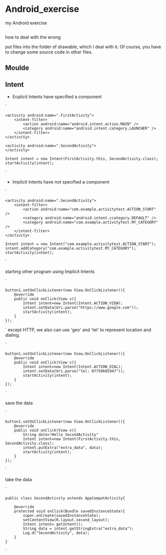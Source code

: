 # Android_exercise
my Android exercise
##	<animation-list/>
how to deal with the wrong <animation-list>

put files into the folder of drawable, which I deal with it. Of course, you have to change some source code in other files.

## Moulde


## Intent

* Ecplicit Intents have specified a component

`

	<activity android:name=".FirstActivity">
		<intent-filter>
			<action android:name="android.intent.action.MAIN" />
			<category android:name="android.intent.category.LAUNCHER" />
		</intent-filter>
	</activity>
	
	<activity android:name=".SecondActivity">
	</activity>

	Intent intent = new Intent(FirstActivity.this, SecondActivity.class);
	startActivity(intent);

`

* Implicit Intents have not specified a component
 
`

	<activity android:name=".SecondActivity">
		<intent-filter>
			<action android:name="com.example.activitytest.ACTION_START" />
			<category android:name="android.intent.ccategory.DEFAULT" />
			<category android:name="com.example.activitytest.MY_CATEGORY" />
		</intent-filter>
	</activity>
	
	Intent intent = new Intent("com.example.activitytest.ACTION_START");
	intent.addCategory("com.example.activitytest.MY_CATEGORY");
	startActivity(intent);

`

starting other program using Implicit Intents

`

	button1.setOnClickListener(new View.OnClickListener(){
		@override
		public void onClick(View v){
			Intent intent=new Intent(Intent.ACTION_VIEW);
			intent.setData(Uri.parse("https://www.google.com"));
			startActivity(intent);
		}
	});

`
except HTTP, we also can use 'geo' and 'tel' to represent location and dialing.

`
	
	button1.setOnClickListener(new View.OnClickListener(){
		@override
		public void onClick(View v){
			Intent intent=new Intent(Intent.ACTION_DIAL);
			intent.setData(Uri.parse("tel: 07759685947"));
			startActivity(intent);
		}
	});


`

save the data

`

	button1.setOnClickListener(new View.OnClickListener(){
		@override
		public void onClick(View v){
			String data="Hello SecondActivity"
			Intent intent=new Intent(FirstActivity.this, SecondActivity.class);
			intent.putExtra("extra_data", data);
			startActivity(intent);
		}
	});

`

take the data

`

	public class SecondActivity extends AppCompatActivity{
	
		@override
		protected void onClick(Bundle savedInstanceState){
			super.onCreate(savedInstanceState);
			setContentView(R.layout.second_layout);
			Intent intent= getIntent();
			String data = intent.getStringExtra("extra_data");
			Log.d("SecondActivity", data);
		}
	}
`
